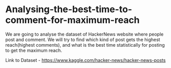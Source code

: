 # Analysing-the-best-time-to-comment-for-maximum-reach
We are going to analyse the dataset of HackerNews website where people post and comment. We will try to find which kind of post gets the highest reach(highest comments), and what is the best time statistically for posting to get the maximum reach.

Link to Dataset - https://www.kaggle.com/hacker-news/hacker-news-posts
